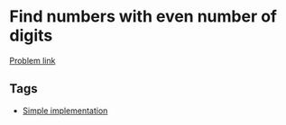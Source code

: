 # Find numbers with even number of digits

[Problem link](https://leetcode.com/problems/find-numbers-with-even-number-of-digits)

## Tags

* [Simple implementation](/README.md#Simple_implementation)
